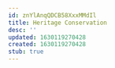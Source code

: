 ```yaml
---
id: znYlAnqQDCB58XxxMMdIl
title: Heritage Conservation
desc: ''
updated: 1630119270428
created: 1630119270428
stub: true
---
```


